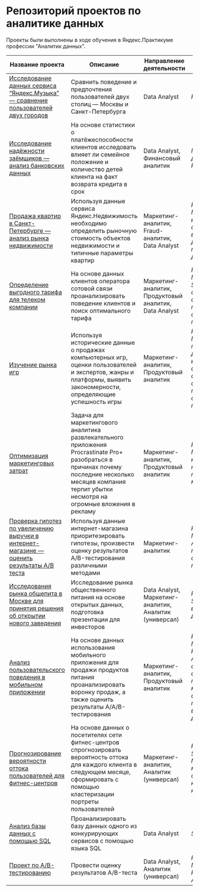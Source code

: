 # Репозиторий проектов по аналитике данных

Проекты были выполнены в ходе обучения в Яндекс.Практикуме профессии "Аналитик данных".

|Название проекта|Описание|Направление деятельности|Навыки и инструменты|
|----------------|--------|------------------------|--------------------|
|[Исследование данных сервиса “Яндекс.Музыка” — сравнение пользователей двух городов](https://github.com/Lyubov-D/Portfolio/tree/main/Yandex_music)|Cравнить поведение и предпочтения пользователей двух столиц — Москвы и Санкт-Петербурга|Data Analyst|_Python, Pandas_|
|[Исследование надёжности заёмщиков — анализ банковских данных](https://github.com/Lyubov-D/Portfolio/tree/main/Borrower)|На основе статистики о платёжеспособности клиентов исследовать влияет ли семейное положение и количество детей клиента на факт возврата кредита в срок|Data Analyst, Финансовый аналитик|_Предобработка данных, Python, Pandas_|
|[Продажа квартир в Санкт-Петербурге — анализ рынка недвижимости](https://github.com/Lyubov-D/Portfolio/tree/main/Apartments_for_sale)|Используя данные сервиса Яндекс.Недвижимость необходимо определить рыночную стоимость объектов недвижимости и типичные параметры квартир|Маркетинг-аналитик, Fraud-аналитик, Data Analyst|_Python, Pandas, Matplotlib, исследовательский анализ данных, визуализация данных, предобработка данных_|
|[Определение выгодного тарифа для телеком компании](https://github.com/Lyubov-D/Portfolio/tree/main/Telecom_tariff)|На основе данных клиентов оператора сотовой связи проанализировать поведение клиентов и поиск оптимального тарифа|Маркетинг-аналитик, Продуктовый аналитик, Data Analyst|_Python, Pandas, Matplotlib, NumPy, SciPy, описательная статистика, проверка статистических гипотез_|
|[Изучение рынка игр](https://github.com/Lyubov-D/Portfolio/tree/main/Games)|Используя исторические данные о продажах компьютерных игр, оценки пользователей и экспертов, жанры и платформы, выявить закономерности, определяющие успешность игры|Маркетинг-аналитик, Продуктовый аналитик|_Python, Pandas, NumPy, Matplotlib, предобработка данных, исследовательский анализ данных, описательная статистика, проверка статистических гипотез_|
|[Оптимизация маркетинговых затрат](https://github.com/Lyubov-D/Portfolio/tree/main/Marketing)|Задача для маркетингового аналитика развлекательного приложения Procrastinate Pro+ разобраться в причинах почему последние несколько месяцев компания терпит убытки несмотря на огромные вложения в рекламу|Маркетинг-аналитик, Продуктовый аналитик|_Python, Pandas, Matplotlib, Seaborn, когортный анализ, юнит-экономика, продуктовые метрики_|
|[Проверка гипотез по увеличению выручки в интернет-магазине — оценить результаты A/B теста](https://github.com/Lyubov-D/Portfolio/tree/main/A-B_test)|Используя данные интернет-магазина приоритезировать гипотезы, произвести оценку результатов A/B-тестирования различными методами|Маркетинг-аналитик|_Python, Pandas, Matplotlib, SciPy, A/B-тестирование, проверка статистических гипотез_|
|[Исследования рынка общепита в Москве для принятия решения об открытии нового заведения](https://github.com/Lyubov-D/Portfolio/tree/main/Moscow_catering)|Исследование рынка общественного питания на основе открытых данных, подготовка презентации для инвесторов|Data Analyst, Маркетинг-аналитик, Аналитик (универсал)|_Python, Pandas, Seaborn, Plotly, визуализация данных_|
|[Анализ пользовательского поведения в мобильном приложении](https://github.com/Lyubov-D/Portfolio/tree/main/Mobile_online_store)|На основе данных использования мобильного приложения для продажи продуктов питания проанализировать воронку продаж, а также оценить результаты A/A/B-тестирования|Маркетинг-аналитик, Продуктовый аналитик|_Python, Pandas, Matplotlib, Plotly,Seaborn, A/B-тестирование, событийная аналитика, продуктовые метрики, проверка статистических гипотез, визуализация данных_|
|[Прогнозирование вероятности оттока пользователей для фитнес-центров](https://github.com/Lyubov-D/Portfolio/tree/main/Fitness_club_clients)|На основе данных о посетителях сети фитнес-центров спрогнозировать вероятность оттока для каждого клиента в следующем месяце, сформировать с помощью кластеризации портреты пользователей|Маркетинг-аналитик, Аналитик (универсал)|_Python, Pandas, Scikit-learn, Matplotlib, Seaborn, машинное обучение, классификация, кластеризация_|
|[Анализ базы данных с помощью SQL](https://github.com/Lyubov-D/Portfolio/tree/main/Books_sql)|Проанализировать базу данных одного из конкурирующих сервисов с помощью языка SQL|Data Analyst|_SQL_|
|[Проект по А/B-тестированию](https://github.com/Lyubov-D/Portfolio/tree/main/A-B_test_result)|Провести оценку результатов A/B-теста|Data Analyst, Аналитик (универсал)|_Python, Pandas, Matplotlib, Plotly,Seaborn, A/B-тестирование_|

